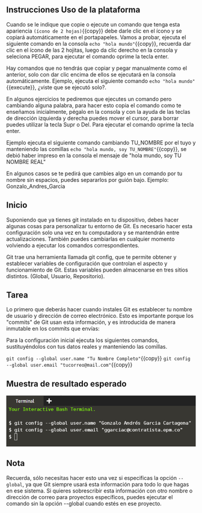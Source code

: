 ## Instrucciones Uso de la plataforma

Cuando se le indique que copie o ejecute un comando que tenga esta apariencia `(ícono de 2 hojas)`{{copy}} debe darle clic en el ícono y se copiará automáticamente en el portapapeles. Vamos a probar, ejecuta el siguiente comando en la consola `echo "hola mundo"`{{copy}}, recuerda dar clic en el ícono de las 2 hojitas, luego da clic derecho en la consola y seleciona PEGAR, para ejecutar el comando oprime la tecla enter.

Hay comandos que no tendrás que copiar y pegar manualmente como el anterior, solo con dar clic encima de ellos se ejecutará en la consola automáticamente. Ejemplo, ejecuta el siguiente comando `echo "hola mundo"`{{execute}}, ¿viste que se ejecutó solo?.

En algunos ejercicios te pediremos que ejecutes un comando pero cambiando alguna palabra, para hacer esto copia el comando como te enseñamos inicialmente, pégalo en la consola y con la ayuda de las teclas de dirección izquierda y derecha puedes mover el cursor, para borrar puedes utilizar la tecla Supr o Del. Para ejecutar el comando oprime la tecla enter.

Ejemplo ejecuta el siguiente comando cambiando TU_NOMBRE por el tuyo y manteniendo las comillas `echo "hola mundo, soy TU_NOMBRE"`{{copy}}, se debió haber impreso en la consola el mensaje de "hola mundo, soy TU NOMBRE REAL"

En algunos casos se te pedirá que cambies algo en un comando por tu nombre sin espacios, puedes separarlos por guión bajo. Ejemplo: Gonzalo_Andres_Garcia


## Inicio

Suponiendo que ya tienes git instalado en tu dispositivo, debes hacer algunas cosas para personalizar tu entorno de Git. Es necesario hacer esta configuración solo una vez en tu computadora y se mantendrán entre actualizaciones. También puedes cambiarlas en cualquier momento volviendo a ejecutar los comandos correspondientes.

Git trae una herramienta llamada git config, que te permite obtener y establecer variables de
configuración que controlan el aspecto y funcionamiento de Git. Estas variables pueden
almacenarse en tres sitios distintos. (Global, Usuario, Repositorio).

## Tarea

Lo primero que deberás hacer cuando instales Git es establecer tu nombre de usuario y dirección
de correo electrónico. Esto es importante porque los "commits" de Git usan esta información, y es
introducida de manera inmutable en los commits que envías:

Para la configuración inicial ejecuta los siguientes comandos, sustituyéndolos con tus datos reales y manteniendo las comillas.

`git config --global user.name "Tu Nombre Completo"`{{copy}}
`git config --global user.email "tucorreo@mail.com"`{{copy}}

## Muestra de resultado esperado

![Resultado esperado](./assets/1.png)

## Nota

Recuerda, sólo necesitas hacer esto una vez si especificas la opción `--global`, ya que Git siempre
usará esta información para todo lo que hagas en ese sistema. Si quieres sobrescribir esta
información con otro nombre o dirección de correo para proyectos específicos, puedes ejecutar el
comando sin la opción --global cuando estés en ese proyecto.
